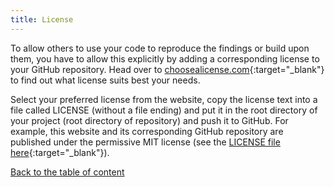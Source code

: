 ```yaml
---
title: License
---
```

To allow others to use your code to reproduce the findings or build upon them, you have to allow this explicitly by adding a corresponding license to your GitHub repository. Head over to [choosealicense.com](https://choosealicense.com/){:target="_blank"} to find out what license suits best your needs.

Select your preferred license from the website, copy the license text into a file called LICENSE (without a file ending) and put it in the root directory of your project (root directory of repository) and push it to GitHub. For example, this website and its corresponding GitHub repository are published under the permissive MIT license (see the [LICENSE file here](https://github.com/binste/chicago_safepassage_evaluation/blob/master/LICENSE){:target="_blank"}).

[Back to the table of content](./index.md)